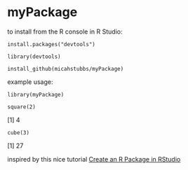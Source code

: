 # myPackage

to install from the R console in R Studio:

`install.packages("devtools")`

`library(devtools)`

`install_github(micahstubbs/myPackage)`

example usage:

`library(myPackage)`

`square(2)`

[1] 4

`cube(3)`

[1] 27

inspired by this nice tutorial [Create an R Package in RStudio](https://www.youtube.com/watch?v=9PyQlbAEujY)


